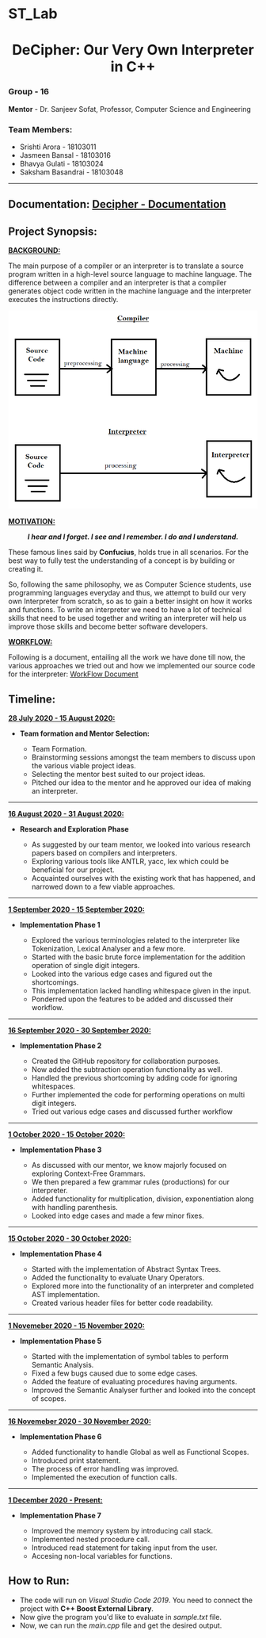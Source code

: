 # ST_Lab

<h1 align = "center"> DeCipher: Our Very Own Interpreter in C++ </h1>

### Group - 16

**Mentor** - Dr. Sanjeev Sofat, Professor, Computer Science and Engineering

### Team Members:

- Srishti Arora - 18103011
- Jasmeen Bansal - 18103016
- Bhavya Gulati - 18103024
- Saksham Basandrai - 18103048

---

## Documentation:  [Decipher - Documentation](https://github.com/bansaljas/DeCipher/blob/master/DeCipher_Report.pdf)


## Project Synopsis:

<ins>**BACKGROUND:**</ins>

The main purpose of a compiler or an interpreter is to translate a source program written in a high-level source language to machine language. The difference between a compiler and an interpreter is that a compiler generates object code written in the machine language and the interpreter executes the instructions directly.

<p align = "center">
<img src = "https://github.com/bansaljas/DeCipher/blob/master/Images/CompilervsInterpreter.png" alt = "-" width = "600" height = "400">
</p>


<ins>**MOTIVATION:**</ins>

   <p align = "center">
   <b><i>I hear and I forget. I see and I remember. I do and I understand.</i></b>
   </p>

These famous lines said by **Confucius**, holds true in all scenarios. For the best way to fully test the understanding of a concept is by building or creating it.

So, following the same philosophy, we as Computer Science students, use programming languages everyday and thus, we attempt to build our very own Interpreter from scratch, so as to gain a better insight on how it works and functions. To write an interpreter we need to have a lot of technical skills that need to be used together and  writing an interpreter will help us improve those skills and become better software developers.


<ins>**WORKFLOW:**</ins>

Following is a document, entailing all the work we have done till now, the various approaches we tried out and how we implemented our source code for the interpreter: [ WorkFlow Document](https://github.com/bansaljas/DeCipher/blob/master/Workflow.docx)

## Timeline:

<ins>**28 July 2020 - 15 August 2020:**</ins>
- **Team formation and Mentor Selection:**

  - Team Formation.
  - Brainstorming sessions amongst the team members to discuss upon the various viable project ideas.
  - Selecting the mentor best suited to our project ideas.
  - Pitched our idea to the mentor and he approved our idea of making an interpreter.

---

<ins>**16 August 2020 - 31 August 2020:**</ins>
- **Research and Exploration Phase**

   - As suggested by our team mentor, we looked into various research papers based on compilers and interpreters.
   - Exploring various tools like ANTLR, yacc, lex which could be beneficial for our project.
   - Acquainted ourselves with the existing work that has happened, and narrowed down to a few viable approaches.

---

<ins>**1 September 2020 - 15 September 2020:**</ins>
- **Implementation Phase 1**

   - Explored the various terminologies related to the interpreter like Tokenization, Lexical Analyser and a few more.
   - Started with the basic brute force implementation for the addition operation of single digit integers.
   - Looked into the various edge cases and figured out the shortcomings.
   - This implementation lacked handling whitespace given in the input.
   - Ponderred upon the features to be added and discussed their workflow.

---

<ins>**16 September 2020 - 30 September 2020:**</ins>
- **Implementation Phase 2**

   - Created the GitHub repository for collaboration purposes.
   - Now added the subtraction operation functionality as well.
   - Handled the previous shortcoming by adding code for ignoring whitespaces.
   - Further implemented the code for performing operations on multi digit integers.
   - Tried out various edge cases and discussed further workflow

---

<ins>**1 October 2020 - 15 October 2020:**</ins>
- **Implementation Phase 3**

   - As discussed with our mentor, we know majorly focused on exploring Context-Free Grammars.
   - We then prepared a few grammar rules (productions) for our interpreter.
   - Added functionality for multiplication, division, exponentiation along with handling parenthesis.
   - Looked into edge cases and made a few minor fixes.
   
---

<ins>**15 October 2020 - 30 October 2020:**</ins>
- **Implementation Phase 4**

   - Started with the implementation of Abstract Syntax Trees.
   - Added the functionality to evaluate Unary Operators.
   - Explored more into the functionality of an interpreter and completed AST implementation.
   - Created various header files for better code readability.
   
---

<ins>**1 Novemeber 2020 - 15 November 2020:**</ins>
- **Implementation Phase 5**
  
   - Started with the implementation of symbol tables to perform Semantic Analysis.
   - Fixed a few bugs caused due to some edge cases.
   - Added the feature of evaluating procedures having arguments.
   - Improved the Semantic Analyser further and looked into the concept of scopes.

---

<ins>**16 Novemeber 2020 - 30 November 2020:**</ins>
- **Implementation Phase 6**
  
   - Added functionality to handle Global as well as Functional Scopes.
   - Introduced print statement.
   - The process of error handling was improved.
   - Implemented the execution of function calls.
 
---

<ins>**1 December 2020 - Present:**</ins>
- **Implementation Phase 7**

   - Improved the memory system by introducing call stack.
   - Implemented nested procedure call.
   - Introduced read statement for taking input from the user.
   - Accesing non-local variables for functions.

## How to Run:

- The code will run on *Visual Studio Code 2019*. You need to connect the project with **C++ Boost External Library**.
- Now give the program you'd like to evaluate in *sample.txt* file.
- Now, we can run the *main.cpp* file and get the desired output.
